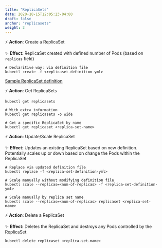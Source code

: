 ```yaml
---
title: "ReplicaSets"
date: 2020-10-15T12:05:23-04:00
draft: false
anchor: "replicasets"
weight: 2
---
```


⚡️ **Action**: Create a ReplicaSet

✨ **Effect**: ReplicaSet created with defined number of Pods (based on `replicas` field)
 
```shell script
# Declaritive way: via definition file
kubectl create -f <replicaset-definition-yml>
```

[Sample ReplicaSet definition](https://github.com/ddubson/k8s-examples/blob/main/src/2_simple_replica_set.yml)

⚡️ **Action**: Get ReplicaSets

```shell script
kubectl get replicasets

# With extra information
kubectl get replicasets -o wide

# Get a specific ReplicaSet by name
kubectl get replicaset <replica-set-name>
```

⚡️ **Action**: Update/Scale ReplicaSet

✨ **Effect**: Updates an existing ReplicaSet based on new definition. Potentially scales up or down based on change the
Pods within the ReplicaSet

```shell script
# Replace via updated definition file
kubectl replace -f <replica-set-definition-yml>

# Scale manually without modifying definition file
kubectl scale --replicas=<num-of-replicas> -f <replica-set-definition-yml>

# Scale manually by replica set name
kubectl scale --replicas=<num-of-replicas> replicaset <replica-set-name>
```

⚡️ **Action**: Delete a ReplicaSet

✨ **Effect**: Deletes the ReplicaSet and destroys any Pods controlled by the ReplicaSet

```bash
kubectl delete replicaset <replica-set-name>
```